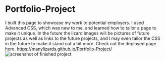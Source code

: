 # Portfolio-Project
I built this page to showcase my work to potential employers. I used Advanced CSS, which was new to me, and learned how to tailor a page to make it unique. In the future the lizard images will be pictures of future projects as well as links to the future projects, and I may even tailor the CSS in the future to make it stand out a bit more. Check out the deployed page here. https://manylizards.github.io/Portfolio-Project/
![screenshot of finished project](url "./images/Portfolio-Project-Screenshot")
